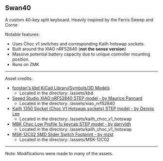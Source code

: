 ## Swan40

A custom 40-key split keyboard. Heavily inspired by the Ferris Sweep and Corne

Notable features:
- Uses Choc v1 switches and corresponding Kailh hotswap sockets.
- Built around the XIAO nRF52840 (**not the sense version**)
- Massive potential battery capacity due to unique controller mounting position.
- Runs on ZMK

---

Asset credits:
- [foostan's kbd KiCad Library/Symbols/3D Models](https://github.com/foostan/kbd/tree/crkbd4)
    - Located in the directory: /assets/kbd
- [Seeed Studio XIAO nRF52840 STEP model - by Maurice Pannard](https://grabcad.com/library/seeed-studio-xiao-nrf52840-sense-1)
    - Located in the directory: /assets/xiao_nrf52840
- [Kailh 1350 Socket (Choc V1 Hotswap sockets) STEP model - by Dennis Lee](https://grabcad.com/library/kailh-1350-socket-2)
    - Located in the directory: /assets/kailh_choc_v1_hotswap
- [MBK Choc Low Profile 1u keycap STEP model - by darryldh](https://www.thingiverse.com/thing:4564253)
    - Located in the directory: /assets/kailh_choc_v1_hotswap
- [MSK-12C02 SMD Slider Switch Footprint - by mzst](https://mzstblog.blogspot.com/2016/01/msk-12c02-smd-slider-switch-spdt-eagle.html)
    - Located in the directory: /assets/MSK-12C02

---

Note: Modifications were made to many of the assets.
